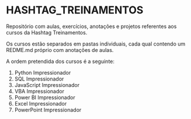 # HASHTAG_TREINAMENTOS

Repositório com aulas, exercícios, anotações e projetos referentes aos cursos da Hashtag Treinamentos.

Os cursos estão separados em pastas individuais, cada qual contendo um REDME.md próprio com anotações de aulas.

A ordem pretendida dos cursos é a seguinte:

1. Python Impressionador
2. SQL Impressionador
3. JavaScript Impressionador
4. VBA Impressionador
5. Power BI Impressionador
6. Excel Impressionador
7. PowerPoint Impressionador
